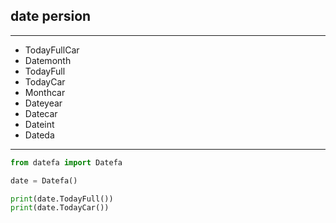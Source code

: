 ## date persion
---
- TodayFullCar
- Datemonth
- TodayFull
- TodayCar
- Monthcar
- Dateyear
- Datecar
- Dateint
- Dateda
---
```python
from datefa import Datefa

date = Datefa()

print(date.TodayFull())
print(date.TodayCar())
```



